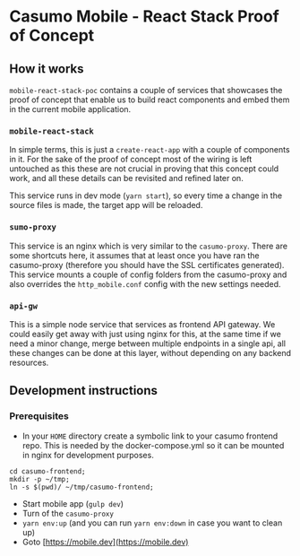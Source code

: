 # Casumo Mobile - React Stack Proof of Concept

## How it works

`mobile-react-stack-poc` contains a couple of services that showcases the proof of concept that enable us to build react components and embed them in the current mobile application.

### `mobile-react-stack`

In simple terms, this is just a `create-react-app` with a couple of components in it. For the sake of the proof of concept most of the wiring is left untouched as this these are not crucial in proving that this concept could work, and all these details can be revisited and refined later on.

This service runs in dev mode (`yarn start`), so every time a change in the source files is made, the target app will be reloaded.

### `sumo-proxy`

This service is an nginx which is very similar to the `casumo-proxy`. There are some shortcuts here, it assumes that at least once you have ran the casumo-proxy (therefore you should have the SSL certificates generated). This service mounts a couple of config folders from the casumo-proxy and also overrides the `http_mobile.conf` config with the new settings needed.

### `api-gw`

This is a simple node service that services as frontend API gateway. We could easily get away with just using nginx for this, at the same time if we need a minor change, merge between multiple endpoints in a single api, all these changes can be done at this layer, without depending on any backend resources.

## Development instructions

### Prerequisites

- In your `HOME` directory create a symbolic link to your casumo frontend repo. This is needed by the docker-compose.yml so it can be mounted in nginx for development purposes.

```shell
cd casumo-frontend;
mkdir -p ~/tmp;
ln -s $(pwd)/ ~/tmp/casumo-frontend;
```

- Start mobile app (`gulp dev`)
- Turn of the `casumo-proxy`
- `yarn env:up` (and you can run `yarn env:down` in case you want to clean up)
- Goto [https://mobile.dev](https://mobile.dev)

